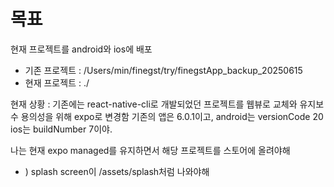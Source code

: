 # 목표

현재 프로젝트를 android와 ios에 배포

- 기존 프로젝트 : /Users/min/finegst/try/finegstApp_backup_20250615
- 현재 프로젝트 : ./

현재 상황 :
기존에는 react-native-cli로 개발되었던 프로젝트를 웹뷰로 교체와 유지보수 용의성을 위해
expo로 변경함
기존의 앱은 6.0.1이고, android는 versionCode 20 ios는 buildNumber 7이야.

나는 현재 expo managed를 유지하면서 해당 프로젝트를 스토어에 올려야해

- ) splash screen이 /assets/splash처럼 나와야해
